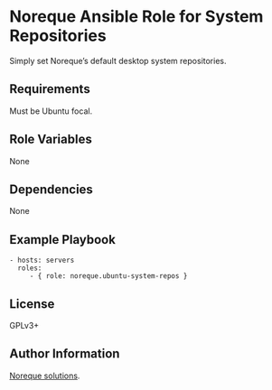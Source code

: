 Noreque Ansible Role for System Repositories
=========

Simply set Noreque’s default desktop system repositories.

Requirements
------------

Must be Ubuntu focal.

Role Variables
--------------

None

Dependencies
------------

None

Example Playbook
----------------

    - hosts: servers
      roles:
         - { role: noreque.ubuntu-system-repos }

License
-------

GPLv3+

Author Information
------------------

[Noreque solutions](https://www.noreque.com).

